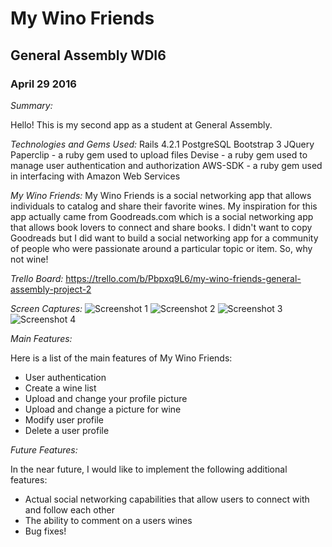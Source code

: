 # My Wino Friends

## General Assembly WDI6

### April 29 2016

_Summary:_

Hello! This is my second app as a student at General Assembly.

_Technologies and Gems Used:_
Rails 4.2.1
PostgreSQL
Bootstrap 3
JQuery
Paperclip - a ruby gem used to upload files
Devise - a ruby gem used to manage user authentication and authorization
AWS-SDK - a ruby gem used in interfacing with Amazon Web Services

_My Wino Friends:_
My Wino Friends is a social networking app that allows individuals to catalog and share their favorite wines.
My inspiration for this app actually came from Goodreads.com which is a social networking app that allows
book lovers to connect and share books. I didn't want to copy Goodreads but I did want to build a social networking
app for a community of people who were passionate around a particular topic or item. So, why not wine!

_Trello Board:_
https://trello.com/b/Pbpxq9L6/my-wino-friends-general-assembly-project-2

_Screen Captures:_
![Screenshot 1](https://github.com/nickthehustler/project-two-general-assembly-my_wino_friends/blob/master/app/assets/images/Slack%20for%20iOS%20Upload-1.jpg)
![Screenshot 2](https://github.com/nickthehustler/project-two-general-assembly-my_wino_friends/blob/master/app/assets/images/Slack%20for%20iOS%20Upload-2.jpg)
![Screenshot 3](https://github.com/nickthehustler/project-two-general-assembly-my_wino_friends/blob/master/app/assets/images/Slack%20for%20iOS%20Upload-3.jpg)
![Screenshot 4](https://github.com/nickthehustler/project-two-general-assembly-my_wino_friends/blob/master/app/assets/images/Slack%20for%20iOS%20Upload.jpg)

_Main Features:_

Here is a list of the main features of My Wino Friends:
* User authentication
* Create a wine list
* Upload and change your profile picture
* Upload and change a picture for wine
* Modify user profile
* Delete a user profile

_Future Features:_

In the near future, I would like to implement the following additional features:
* Actual social networking capabilities that allow users to connect with and follow each other
* The ability to comment on a users wines
* Bug fixes!



